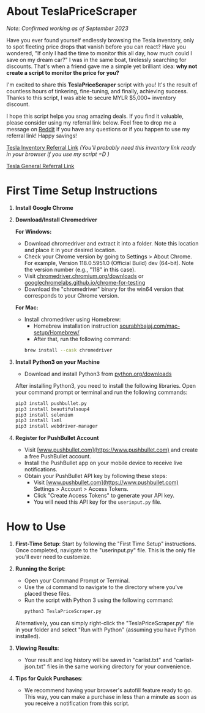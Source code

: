#
# About TeslaPriceScraper

*Note: Confirmed working as of September 2023*

Have you ever found yourself endlessly browsing the Tesla inventory, only to spot fleeting price drops that vanish before you can react? Have you wondered, "If only I had the time to monitor this all day, how much could I save on my dream car?" I was in the same boat, tirelessly searching for discounts. That's when a friend gave me a simple yet brilliant idea: **why not create a script to monitor the price for you?**

I'm excited to share this **TeslaPriceScraper** script with you! It's the result of countless hours of tinkering, fine-tuning, and finally, achieving success. Thanks to this script, I was able to secure MYLR $5,000+ inventory discount.

I hope this script helps you snag amazing deals. If you find it valuable, please consider using my referral link below. Feel free to drop me a message on [Reddit](https://www.reddit.com/user/Kuzame) if you have any questions or if you happen to use my referral link! Happy savings!

[Tesla Inventory Referral Link](https://www.tesla.com/inventory/new/my?arrangeby=plh&zip=95132&range=0&referral=adrian371736) *(You'll probably need this inventory link ready in your browser if you use my script =D )*

[Tesla General Referral Link](https://ts.la/adrian371736)

#
# First Time Setup Instructions

1. **Install Google Chrome**
   
2. **Download/Install Chromedriver**

   **For Windows:**
   - Download chromedriver and extract it into a folder. Note this location and place it in your desired location.
   - Check your Chrome version by going to Settings > About Chrome. For example, Version 118.0.5951.0 (Official Build) dev (64-bit). Note the version number (e.g., "118" in this case).
   - Visit [chromedriver.chromium.org/downloads](https://chromedriver.chromium.org/downloads) or [googlechromelabs.github.io/chrome-for-testing](https://googlechromelabs.github.io/chrome-for-testing/)
   - Download the "chromedriver" binary for the win64 version that corresponds to your Chrome version.

   **For Mac:**
   - Install chromedriver using Homebrew:
     - Homebrew installation instruction [sourabhbajaj.com/mac-setup/Homebrew/](https://sourabhbajaj.com/mac-setup/Homebrew/)
     - After that, run the following command:
     ```bash
     brew install --cask chromedriver
     ```

3. **Install Python3 on your Machine**

   - Download and install Python3 from [python.org/downloads](https://www.python.org/downloads/)

   After installing Python3, you need to install the following libraries. Open your command prompt or terminal and run the following commands:

   ```bash
   pip3 install pushbullet.py
   pip3 install beautifulsoup4
   pip3 install selenium
   pip3 install lxml
   pip3 install webdriver-manager
   ```
   
4. **Register for PushBullet Account**

   - Visit [www.pushbullet.com](https://www.pushbullet.com) and create a free PushBullet account.
   - Install the PushBullet app on your mobile device to receive live notifications.
   - Obtain your PushBullet API key by following these steps:
     - Visit [www.pushbullet.com](https://www.pushbullet.com) Settings > Account > Access Tokens.
     - Click "Create Access Tokens" to generate your API key.
     - You will need this API key for the `userinput.py` file.
#
# How to Use

1. **First-Time Setup**: Start by following the "First Time Setup" instructions. Once completed, navigate to the "userinput.py" file. This is the only file you'll ever need to customize.

2. **Running the Script**:
   - Open your Command Prompt or Terminal.
   - Use the `cd` command to navigate to the directory where you've placed these files.
   - Run the script with Python 3 using the following command:
     ```bash
     python3 TeslaPriceScraper.py
     ```

   Alternatively, you can simply right-click the "TeslaPriceScraper.py" file in your folder and select "Run with Python" (assuming you have Python installed).

3. **Viewing Results**:
   - Your result and log history will be saved in "carlist.txt" and "carlist-json.txt" files in the same working directory for your convenience.

4. **Tips for Quick Purchases**:
   - We recommend having your browser's autofill feature ready to go. This way, you can make a purchase in less than a minute as soon as you receive a notification from this script.

#
